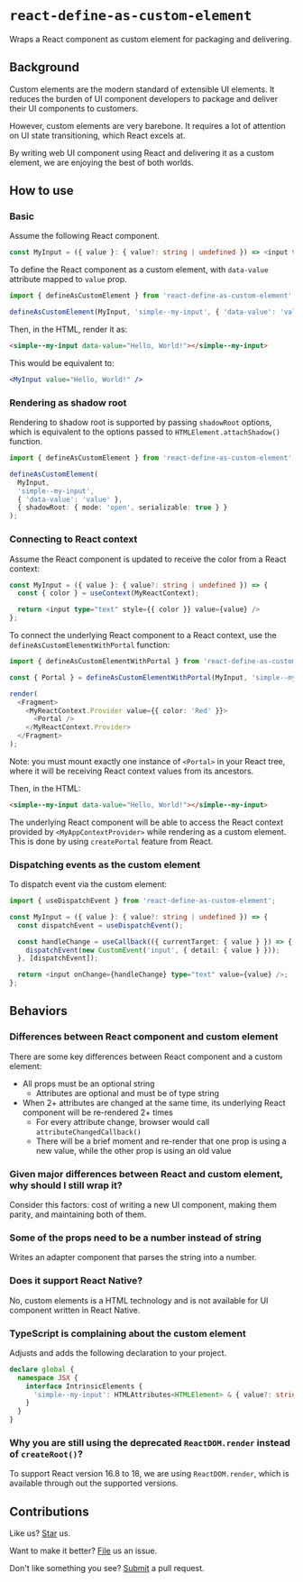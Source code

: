 # `react-define-as-custom-element`

Wraps a React component as custom element for packaging and delivering.

## Background

Custom elements are the modern standard of extensible UI elements. It reduces the burden of UI component developers to package and deliver their UI components to customers.

However, custom elements are very barebone. It requires a lot of attention on UI state transitioning, which React excels at.

By writing web UI component using React and delivering it as a custom element, we are enjoying the best of both worlds.

## How to use

### Basic

Assume the following React component.

```ts
const MyInput = ({ value }: { value?: string | undefined }) => <input type="text" value={value} />;
```

To define the React component as a custom element, with `data-value` attribute mapped to `value` prop.

```ts
import { defineAsCustomElement } from 'react-define-as-custom-element';

defineAsCustomElement(MyInput, 'simple--my-input', { 'data-value': 'value' });
```

Then, in the HTML, render it as:

```html
<simple--my-input data-value="Hello, World!"></simple--my-input>
```

This would be equivalent to:

```jsx
<MyInput value="Hello, World!" />
```

### Rendering as shadow root

Rendering to shadow root is supported by passing `shadowRoot` options, which is equivalent to the options passed to `HTMLElement.attachShadow()` function.

```ts
import { defineAsCustomElement } from 'react-define-as-custom-element';

defineAsCustomElement(
  MyInput,
  'simple--my-input',
  { 'data-value': 'value' },
  { shadowRoot: { mode: 'open', serializable: true } }
);
```

### Connecting to React context

Assume the React component is updated to receive the color from a React context:

```ts
const MyInput = ({ value }: { value?: string | undefined }) => {
  const { color } = useContext(MyReactContext);

  return <input type="text" style={{ color }} value={value} />
};
```

To connect the underlying React component to a React context, use the `defineAsCustomElementWithPortal` function:

```ts
import { defineAsCustomElementWithPortal } from 'react-define-as-custom-element';

const { Portal } = defineAsCustomElementWithPortal(MyInput, 'simple--my-input', { 'data-value': 'value' });

render(
  <Fragment>
    <MyReactContext.Provider value={{ color: 'Red' }}>
      <Portal />
    </MyReactContext.Provider>
  </Fragment>
);
```

Note: you must mount exactly one instance of `<Portal>` in your React tree, where it will be receiving React context values from its ancestors.

Then, in the HTML:

```html
<simple--my-input data-value="Hello, World!"></simple--my-input>
```

The underlying React component will be able to access the React context provided by `<MyAppContextProvider>` while rendering as a custom element. This is done by using `createPortal` feature from React.

### Dispatching events as the custom element

To dispatch event via the custom element:

```ts
import { useDispatchEvent } from 'react-define-as-custom-element';

const MyInput = ({ value }: { value?: string | undefined }) => {
  const dispatchEvent = useDispatchEvent();

  const handleChange = useCallback(({ currentTarget: { value } }) => {
    dispatchEvent(new CustomEvent('input', { detail: { value } }));
  }, [dispatchEvent]);

  return <input onChange={handleChange} type="text" value={value} />;
};
```

## Behaviors

### Differences between React component and custom element

There are some key differences between React component and a custom element:

- All props must be an optional string
  - Attributes are optional and must be of type string
- When 2+ attributes are changed at the same time, its underlying React component will be re-rendered 2+ times
  - For every attribute change, browser would call `attributeChangedCallback()`
  - There will be a brief moment and re-render that one prop is using a new value, while the other prop is using an old value

### Given major differences between React and custom element, why should I still wrap it?

Consider this factors: cost of writing a new UI component, making them parity, and maintaining both of them.

### Some of the props need to be a number instead of string

Writes an adapter component that parses the string into a number.

### Does it support React Native?

No, custom elements is a HTML technology and is not available for UI component written in React Native.

### TypeScript is complaining about the custom element

Adjusts and adds the following declaration to your project.

```ts
declare global {
  namespace JSX {
    interface IntrinsicElements {
      'simple--my-input': HTMLAttributes<HTMLElement> & { value?: string | undefined };
    }
  }
}
```

### Why you are still using the deprecated `ReactDOM.render` instead of `createRoot()`?

To support React version 16.8 to 18, we are using `ReactDOM.render`, which is available through out the supported versions.

## Contributions

Like us? [Star](https://github.com/compulim/react-define-as-custom-element/stargazers) us.

Want to make it better? [File](https://github.com/compulim/react-define-as-custom-element/issues) us an issue.

Don't like something you see? [Submit](https://github.com/compulim/react-define-as-custom-element/pulls) a pull request.
